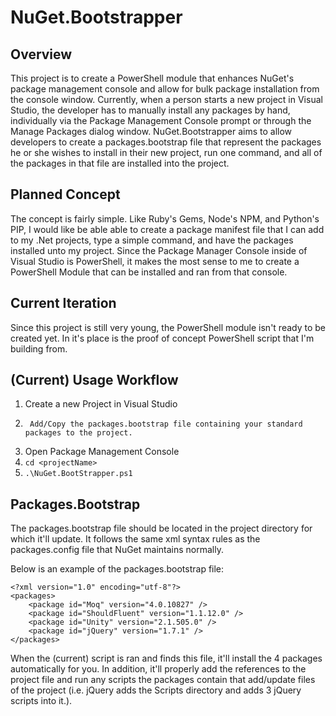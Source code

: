 # NuGet.Bootstrapper

## Overview

This project is to create a PowerShell module that enhances NuGet's package management console and allow for bulk package installation from the console window.  Currently, when a person starts a new project in Visual Studio, the developer has to manually install any packages by hand, individually via the Package Management Console prompt or through the Manage Packages dialog window.  NuGet.Bootstrapper aims to allow developers to create a packages.bootstrap file that represent the packages he or she wishes to install in their new project, run one command, and all of the packages in that file are installed into the project.

## Planned Concept

The concept is fairly simple.  Like Ruby's Gems, Node's NPM, and Python's PIP, I would like be able able to create a package manifest file that I can add to my .Net projects, type a simple command, and have the packages installed unto my project.  Since the Package Manager Console inside of Visual Studio is PowerShell, it makes the most sense to me to create a PowerShell Module that can be installed and ran from that console.

## Current Iteration

Since this project is still very young, the PowerShell module isn't ready to be created yet.  In it's place is the proof of concept PowerShell script that I'm building from.

## (Current) Usage Workflow

1. 	Create a new Project in Visual Studio
2.		Add/Copy the packages.bootstrap file containing your standard packages to the project.
3. 	Open Package Management Console
4. 	`cd <projectName>`
5. 	`.\NuGet.BootStrapper.ps1`

## Packages.Bootstrap

The packages.bootstrap file should be located in the project directory for which it'll update.  It follows the same xml syntax rules as the packages.config file that NuGet maintains normally.

Below is an example of the packages.bootstrap file:

	<?xml version="1.0" encoding="utf-8"?>
	<packages>
		<package id="Moq" version="4.0.10827" />
		<package id="ShouldFluent" version="1.1.12.0" />
		<package id="Unity" version="2.1.505.0" />
		<package id="jQuery" version="1.7.1" />
	</packages>
	
When the (current) script is ran and finds this file, it'll install the 4 packages automatically for you.  In addition, it'll properly add the references to the project file and run any scripts the packages contain that add/update files of the project (i.e. jQuery adds the Scripts directory and adds 3 jQuery scripts into it.).